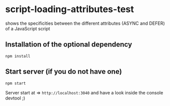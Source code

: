 # script-loading-attributes-test
shows the specificities between the different attributes (ASYNC and DEFER) of a JavaScript script

## Installation of the optional dependency
`npm install`

## Start server (if you do not have one)
`npm start`

Server start at => `http://localhost:3040` and have a look inside the console devtool ;)